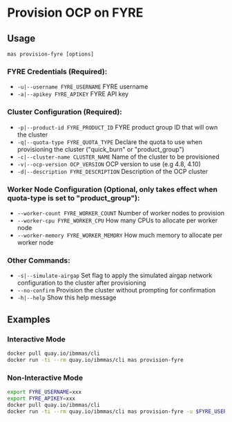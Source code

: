 # Provision OCP on FYRE

## Usage
`mas provision-fyre [options]`

### FYRE Credentials (Required):
- `-u|--username FYRE_USERNAME` FYRE username
- `-a|--apikey FYRE_APIKEY` FYRE API key

### Cluster Configuration (Required):
- `-p|--product-id FYRE_PRODUCT_ID` FYRE product group ID that will own the cluster
- `-q|--quota-type FYRE_QUOTA_TYPE` Declare the quota to use when provisioning the cluster ("quick_burn" or "product_group")
- `-c|--cluster-name CLUSTER_NAME` Name of the cluster to be provisioned
- `-v|--ocp-version OCP_VERSION` OCP version to use (e.g 4.8, 4.10)
- `-d|--description FYRE_DESCRIPTION` Description of the OCP cluster

### Worker Node Configuration (Optional, only takes effect when quota-type is set to "product_group"):
- `--worker-count FYRE_WORKER_COUNT` Number of worker nodes to provision
- `--worker-cpu FYRE_WORKER_CPU` How many CPUs to allocate per worker node
- `--worker-memory FYRE_WORKER_MEMORY` How much memory to allocate per worker node

### Other Commands:
- `-s|--simulate-airgap` Set flag to apply the simulated airgap network configuration to the cluster after provisioning
- `--no-confirm` Provision the cluster without prompting for confirmation
- `-h|--help` Show this help message


## Examples
### Interactive Mode
```bash
docker pull quay.io/ibmmas/cli
docker run -ti --rm quay.io/ibmmas/cli mas provision-fyre
```

### Non-Interactive Mode
```bash
export FYRE_USERNAME=xxx
export FYRE_APIKEY=xxx
docker pull quay.io/ibmmas/cli
docker run -ti --rm quay.io/ibmmas/cli mas provision-fyre -u $FYRE_USERNAME -a $FYRE_APIKEY -p 225 -q product_group -c masonfyre -d "My Cluster" -v 4.10 --worker-count 3 --worker-cpu 8 --worker-memory 32 --no-confirm
```
